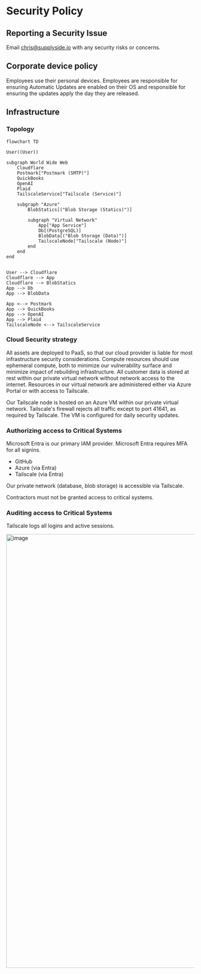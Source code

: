 # Security Policy

## Reporting a Security Issue

Email chris@supplyside.io with any security risks or concerns.

## Corporate device policy

Employees use their personal devices. Employees are responsible for ensuring Automatic Updates are enabled on their OS and responsible for ensuring the updates apply the day they are released.

## Infrastructure

### Topology

```mermaid
flowchart TD

User((User))

subgraph World Wide Web
    Cloudflare
    Postmark["Postmark (SMTP)"]
    QuickBooks
    OpenAI
    Plaid
    TailscaleService["Tailscale (Service)"]

    subgraph "Azure"
        BlobStatics[("Blob Storage (Statics)")]

        subgraph "Virtual Network"
            App["App Service"]
            Db[(PostgreSQL)]
            BlobData[("Blob Storage (Data)")]
            TailscaleNode["Tailscale (Node)"]
        end
    end
end


User --> Cloudflare
Cloudflare --> App
Cloudflare --> BlobStatics
App --> Db
App --> BlobData

App <--> Postmark
App --> QuickBooks
App --> OpenAI
App --> Plaid
TailscaleNode <--> TailscaleService
```

### Cloud Security strategy

All assets are deployed to PaaS, so that our cloud provider is liable for most infrastructure security considerations. Compute resources should use ephemeral compute, both to minimize our vulnerability surface and minimize impact of rebuilding infrastructure. All customer data is stored at rest within our private virtual network without network access to the internet. Resources in our virtual network are administered either via Azure Portal or with access to Tailscale. 

Our Tailscale node is hosted on an Azure VM within our private virtual network. Tailscale's firewall rejects all traffic except to port 41641, as required by Tailscale. The VM is configured for daily security updates.

### Authorizing access to Critical Systems

Microsoft Entra is our primary IAM provider. Microsoft Entra requires MFA for all signins.

* GitHub
* Azure (via Entra)
* Tailscale (via Entra)

Our private network (database, blob storage) is accessible via Tailscale.

Contractors must not be granted access to critical systems.

### Auditing access to Critical Systems

Tailscale logs all logins and active sessions.

<img width="1161" alt="image" src="https://github.com/user-attachments/assets/1878c418-2060-41c8-900d-854a3c07efbc">
